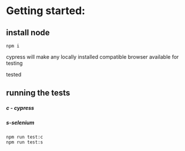 

# Getting started:

## install node

```
npm i
```
cypress will make any locally installed compatible browser available for testing

tested

## running  the tests
##### c - cypress
##### s-selenium

```
npm run test:c
npm run test:s
```